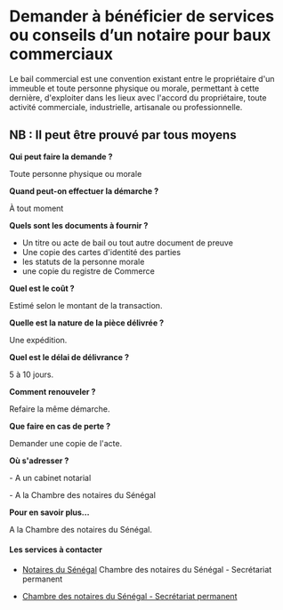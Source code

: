 # Demander à bénéficier de services ou conseils d’un notaire pour baux commerciaux

Le bail commercial est une convention existant entre le propriétaire d'un immeuble et toute personne physique ou morale, permettant à cette dernière, d'exploiter dans les lieux avec l'accord du propriétaire, toute activité commerciale, industrielle, artisanale ou professionnelle.  
  
NB : Il peut être prouvé par tous moyens
--------------------------------------------------------------------------------------------------------------------------------------------------------------------------------------------------------------------------------------------------------------------------------------------------------------------------------------

**Qui peut faire la demande ?**

Toute personne physique ou morale

**Quand peut-on effectuer la démarche ?**

À tout moment

**Quels sont les documents à fournir ?**

*   Un titre ou acte de bail ou tout autre document de preuve
*   Une copie des cartes d'identité des parties
*   les statuts de la personne morale
*   une copie du registre de Commerce  
    

**Quel est le coût ?**

Estimé selon le montant de la transaction.

**Quelle est la nature de la pièce délivrée ?**

Une expédition.

**Quel est le délai de délivrance ?**

5 à 10 jours.

**Comment renouveler ?**

Refaire la même démarche.

**Que faire en cas de perte ?**

Demander une copie de l'acte.

**Où s'adresser ?**

\- A un cabinet notarial

\- A la Chambre des notaires du Sénégal

**Pour en savoir plus…**

A la Chambre des notaires du Sénégal.

#### Les services à contacter

*   [Notaires du Sénégal](../../../services/notaires-du-senegal.md) Chambre des notaires du Sénégal - Secrétariat permanent  
    
*   [Chambre des notaires du Sénégal - Secrétariat permanent](../../../services/chambre-des-notaires-du-senegal-secretariat-permanent.md)